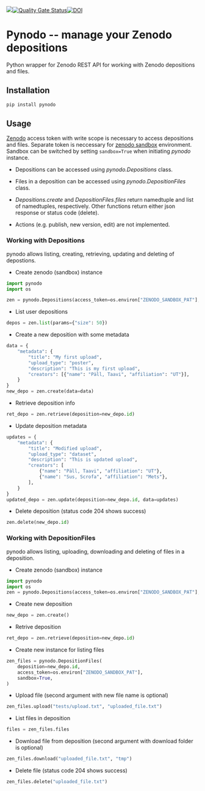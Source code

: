 
![](https://github.com/tpall/pynodo/workflows/CI/badge.svg)[![Quality Gate Status](https://sonarcloud.io/api/project_badges/measure?project=tpall_zenapi&metric=alert_status)](https://sonarcloud.io/dashboard?id=tpall_zenapi)[![DOI](https://zenodo.org/badge/231588382.svg)](https://zenodo.org/badge/latestdoi/231588382)

# Pynodo -- manage your Zenodo depositions

Python wrapper for Zenodo REST API for working with Zenodo depositions and files.

## Installation

```python
pip install pynodo
```

## Usage

[Zenodo](https://zenodo.org) access token with write scope is necessary to access depositions and files.
Separate token is neccessary for [zenodo sandbox](https://sandbox.zenodo.org) environment.
Sandbox can be switched by setting `sandbox=True` when initiating *pynodo* instance.

- Depositions can be accessed using *pynodo.Depositions* class. 

- Files in a deposition can be accessed using *pynodo.DepositionFiles* class.

- *Depositions.create* and *DepositionFiles.files* return namedtuple and list of namedtuples, respectively.
Other functions return either json response or status code (delete).

- Actions (e.g. publish, new version, edit) are not implemented.

### Working with Depositions

pynodo allows listing, creating, retrieving, updating and deleting of depostions.

- Create zenodo (sandbox) instance

```python
import pynodo
import os

zen = pynodo.Depositions(access_token=os.environ["ZENODO_SANDBOX_PAT"], sandbox=True)
```

- List user depositions

```python
depos = zen.list(params={"size": 50})
```

- Create a new deposition with some metadata

```python
data = {
    "metadata": {
        "title": "My first upload",
        "upload_type": "poster",
        "description": "This is my first upload",
        "creators": [{"name": "Päll, Taavi", "affiliation": "UT"}],
    }
}
new_depo = zen.create(data=data)
```

- Retrieve deposition info

```python
ret_depo = zen.retrieve(deposition=new_depo.id)
```

- Update deposition metadata

```python
updates = {
    "metadata": {
        "title": "Modified upload",
        "upload_type": "dataset",
        "description": "This is updated upload",
        "creators": [
            {"name": "Päll, Taavi", "affiliation": "UT"},
            {"name": "Sus, Scrofa", "affiliation": "Mets"},
        ],
    }
}
updated_depo = zen.update(deposition=new_depo.id, data=updates)
```

- Delete deposition (status code 204 shows success)

```python
zen.delete(new_depo.id)
```

### Working with DepositionFiles

pynodo allows listing, uploading, downloading and deleting of files in a deposition.

- Create zenodo (sandbox) instance

```python
import pynodo
import os
zen = pynodo.Depositions(access_token=os.environ["ZENODO_SANDBOX_PAT"], sandbox=True)
```

- Create new deposition

```python
new_depo = zen.create()
```

- Retrive deposition

```python
ret_depo = zen.retrieve(deposition=new_depo.id)
```

- Create new instance for listing files

```python
zen_files = pynodo.DepositionFiles(
    deposition=new_depo.id,
    access_token=os.environ["ZENODO_SANDBOX_PAT"],
    sandbox=True,
)
```

- Upload file (second argument with new file name is optional)

```python
zen_files.upload("tests/upload.txt", "uploaded_file.txt")
```

- List files in deposition

```python
files = zen_files.files
```

- Download file from deposition (second argument with download folder is optional)

```python
zen_files.download("uploaded_file.txt", "tmp")
```

- Delete file (status code 204 shows success)

```python
zen_files.delete("uploaded_file.txt")
```
